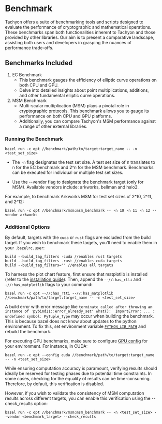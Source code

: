# Benchmark

Tachyon offers a suite of benchmarking tools and scripts designed to evaluate the performance of cryptographic and mathematical operations. These benchmarks span both functionalities inherent to Tachyon and those provided by other libraries. Our aim is to present a comparative landscape, assisting both users and developers in grasping the nuances of performance trade-offs.

## Benchmarks Included

1. EC Benchmark
   - This benchmark gauges the efficiency of elliptic curve operations on both CPU and GPU.
   - Delve into detailed insights about point multiplications, additions, and other fundamental elliptic curve operations.
2. MSM Benchmark
   - Multi-scalar multiplication (MSM) plays a pivotal role in cryptographic protocols. This benchmark allows you to gauge its performance on both CPU and GPU platforms.
   - Additionally, you can compare Tachyon's MSM performance against a range of other external libraries.

### Running the Benchmark

```shell
bazel run -c opt //benchmark/path/to/target:target_name -- -n <test_set_size>
```

- The `-n` flag designates the test set size. A test set size of n translates to n for the EC benchmark and 2^n for the MSM benchmark. Benchmarks can be executed for individual or multiple test set sizes.

- Use the --vendor flag to designate the benchmark target (only for MSM). Available vendors include: arkworks, bellman and halo2.

For example, to benchmark Arkworks MSM for test set sizes of 2^10, 2^11, and 2^12:

```shell
bazel run -c opt //benchmark/msm:msm_benchmark -- -n 10 -n 11 -n 12 --vendor arkworks
```

### Additional Options

By default, targets with the `cuda` or `rust` flags are excluded from the build target. If you wish to benchmark these targets, you'll need to enable them in your `.bazelrc.user`:

```
build --build_tag_filters -cuda //enables rust targets
build --build_tag_filters -rust //enables cuda targets
build --build_tag_filters="" //enables all targets
```

To harness the plot chart feature, first ensure that matplotlib is installed (refer to the [installation guide](/docs/how_to_use/how_to_build.md#matplotliboptional)). Then, append the `--//:has_rtti` and `--//:has_matplotlib` flags to your command:

```shell
bazel run -c opt --//:has_rtti --//:has_matplotlib //benchmark/path/to/target:target_name -- -n <test_set_size>
```

A build error with error message like `terminate called after throwing an instance of 'pybind11::error_already_set' what():  ImportError: ... : undefined symbol: PyTuple_Type` may occur when building the benchmark. This is because bazel does not know about updates to the python environment. To fix this, set environment variable [`PYTHON_LIB_PATH`](/third_party/py/python_configure.bzl) and rebuild the benchmark.

For executing GPU benchmarks, make sure to configure [GPU config](https://github.com/kroma-network/tachyon#hardware-acceleration) for your environment. For instance, in CUDA:

```shell
bazel run -c opt --config cuda //benchmark/path/to/target:target_name -- -n <test_set_size>
```

While ensuring computation accuracy is paramount, verifying results should ideally be reserved for testing phases due to potential time constraints. In some cases, checking for the equality of results can be time-consuming. Therefore, by default, this verification is disabled.

However, if you wish to validate the consistency of MSM computation results across different targets, you can enable this verification using the --check_results option:

```shell
bazel run -c opt //benchmark/msm:msm_benchmark -- -n <test_set_size> --vendor <benchmark_target> --check_results
```
